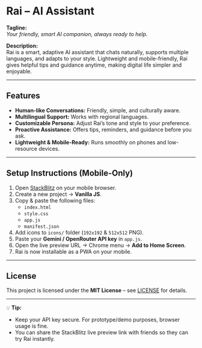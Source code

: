 # Rai – AI Assistant

**Tagline:**  
*Your friendly, smart AI companion, always ready to help.*

**Description:**  
Rai is a smart, adaptive AI assistant that chats naturally, supports multiple languages, and adapts to your style. Lightweight and mobile-friendly, Rai gives helpful tips and guidance anytime, making digital life simpler and enjoyable.

---

## Features
- **Human-like Conversations:** Friendly, simple, and culturally aware.
- **Multilingual Support:** Works with regional languages.
- **Customizable Persona:** Adjust Rai’s tone and style to your preference.
- **Proactive Assistance:** Offers tips, reminders, and guidance before you ask.
- **Lightweight & Mobile-Ready:** Runs smoothly on phones and low-resource devices.

---

## Setup Instructions (Mobile-Only)
1. Open [StackBlitz](https://stackblitz.com/) on your mobile browser.
2. Create a new project → **Vanilla JS**.
3. Copy & paste the following files:
   - `index.html`
   - `style.css`
   - `app.js`
   - `manifest.json`
4. Add icons to `icons/` folder (`192x192` & `512x512` PNG).
5. Paste your **Gemini / OpenRouter API key** in `app.js`.
6. Open the live preview URL → Chrome menu → **Add to Home Screen**.
7. Rai is now installable as a PWA on your mobile.

---

## License
This project is licensed under the **MIT License** – see [LICENSE](LICENSE) for details.

---

💡 **Tip:**  
- Keep your API key secure. For prototype/demo purposes, browser usage is fine.  
- You can share the StackBlitz live preview link with friends so they can try Rai instantly.
